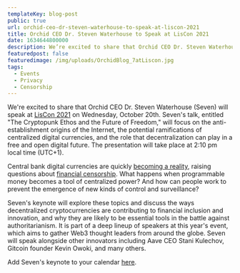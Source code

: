```yaml
---
templateKey: blog-post
public: true
url: orchid-ceo-dr-steven-waterhouse-to-speak-at-liscon-2021
title: Orchid CEO Dr. Steven Waterhouse to Speak at LisCon 2021
date: 1634644800000
description: We’re excited to share that Orchid CEO Dr. Steven Waterhouse (Seven) will speak at LisCon 2021 on Wednesday, October 20th. Seven’s talk, entitled "The Cryptopunk Ethos and the Future of Freedom,” will focus on the anti-establishment origins of the Internet, the potential ramifications of centralized digital currencies, and the role that decentralization can play in a free and open digital future. The presentation will take place at 2:10 pm local time (UTC+1).
featuredpost: false
featuredimage: /img/uploads/OrchidBlog_7atLiscon.jpg
tags:
  - Events
  - Privacy
  - Censorship
---
```

We're excited to share that Orchid CEO Dr. Steven Waterhouse (Seven) will speak at [LisCon 2021](https://liscon.org/) on Wednesday, October 20th. Seven's talk, entitled "The Cryptopunk Ethos and the Future of Freedom," will focus on the anti-establishment origins of the Internet, the potential ramifications of centralized digital currencies, and the role that decentralization can play in a free and open digital future. The presentation will take place at 2:10 pm local time (UTC+1).

Central bank digital currencies are quickly [becoming a reality](https://www.atlanticcouncil.org/cbdctracker/), raising questions about [financial censorship](https://www.eff.org/issues/financial-censorship). What happens when programmable money becomes a tool of centralized power? And how can people work to prevent the emergence of new kinds of control and surveillance?

Seven's keynote will explore these topics and discuss the ways decentralized cryptocurrencies are contributing to financial inclusion and innovation, and why they are likely to be essential tools in the battle against authoritarianism. It is part of a deep lineup of speakers at this year's event, which aims to gather Web3 thought leaders from around the globe. Seven will speak alongside other innovators including Aave CEO Stani Kulechov, Gitcoin founder Kevin Owoki, and many others.

Add Seven's keynote to your calendar [here](https://www.google.com/calendar/render?action=TEMPLATE&text=The%20Cryptopunk%20Ethos%20and%20the%20Future%20of%20Freedom&location=LxFactory,%20R.%20Rodrigues%20de%20Faria%20103,%201300-501%20Lisboa,%20Portugal&dates=20211020T141000+03:00%2F20211020T143000+03:00&details=Speaker:%20Seven%20Waterhouse%20-%20Orchid%0AStage:%20Main%20Stage).